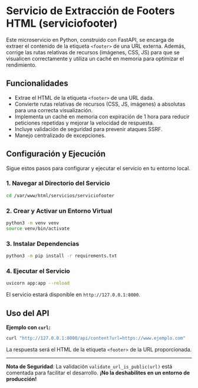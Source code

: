 # Servicio de Extracción de Footers HTML (serviciofooter)

Este microservicio en Python, construido con FastAPI, se encarga de extraer el contenido de la etiqueta `<footer>` de una URL externa. Además, corrige las rutas relativas de recursos (imágenes, CSS, JS) para que se visualicen correctamente y utiliza un caché en memoria para optimizar el rendimiento.

## Funcionalidades

- Extrae el HTML de la etiqueta `<footer>` de una URL dada.
- Convierte rutas relativas de recursos (CSS, JS, imágenes) a absolutas para una correcta visualización.
- Implementa un caché en memoria con expiración de 1 hora para reducir peticiones repetidas y mejorar la velocidad de respuesta.
- Incluye validación de seguridad para prevenir ataques SSRF.
- Manejo centralizado de excepciones.

## Configuración y Ejecución

Sigue estos pasos para configurar y ejecutar el servicio en tu entorno local.

### 1. Navegar al Directorio del Servicio

```bash
cd /var/www/html/servicios/serviciofooter
```

### 2. Crear y Activar un Entorno Virtual

```bash
python3 -m venv venv
source venv/bin/activate
```

### 3. Instalar Dependencias

```bash
python3 -m pip install -r requirements.txt
```

### 4. Ejecutar el Servicio

```bash
uvicorn app:app --reload
```

El servicio estará disponible en `http://127.0.0.1:8000`.

## Uso del API

**Ejemplo con `curl`:**

```bash
curl "http://127.0.0.1:8000/api/content?url=https://www.ejemplo.com"
```

La respuesta será el HTML de la etiqueta `<footer>` de la URL proporcionada.

---

**Nota de Seguridad**: La validación `validate_url_is_public(url)` está comentada para facilitar el desarrollo. **¡No la deshabilites en un entorno de producción!**